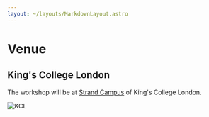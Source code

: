 ```yaml
---
layout: ~/layouts/MarkdownLayout.astro
---
```


# Venue

## King's College London

The workshop will be at [Strand Campus](https://www.kcl.ac.uk/visit/bush-house) of King's College London.

![KCL](~/assets/images/strand-bush-house.png)

<!-- ## Accomodation

Lorem ipsum dolor sit amet, consetetur sadipscing elitr, sed diam nonumy eirmod tempor invidunt ut labore et dolore magna aliquyam erat, sed diam voluptua. -->
